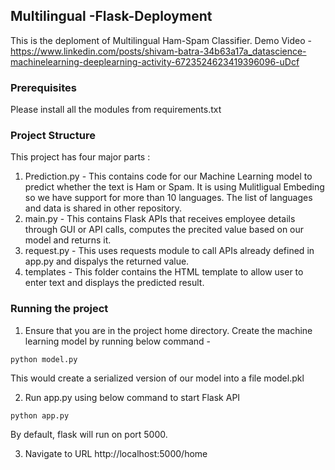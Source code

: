 ## Multilingual -Flask-Deployment
This is the deploment of Multilingual Ham-Spam Classifier.
Demo Video - https://www.linkedin.com/posts/shivam-batra-34b63a17a_datascience-machinelearning-deeplearning-activity-6723524623419396096-uDcf

### Prerequisites
Please install all the modules from requirements.txt

### Project Structure
This project has four major parts :
1. Prediction.py - This contains code for our Machine Learning model to predict whether the text is Ham or Spam. It is using Mulitligual Embeding so we have support for more than 10 languages. The list of languages and data is shared in other repository.
2. main.py - This contains Flask APIs that receives employee details through GUI or API calls, computes the precited value based on our model and returns it.
3. request.py - This uses requests module to call APIs already defined in app.py and dispalys the returned value.
4. templates - This folder contains the HTML template to allow user to enter text and displays the predicted result.

### Running the project
1. Ensure that you are in the project home directory. Create the machine learning model by running below command -
```
python model.py
```
This would create a serialized version of our model into a file model.pkl

2. Run app.py using below command to start Flask API
```
python app.py
```
By default, flask will run on port 5000.

3. Navigate to URL http://localhost:5000/home
